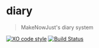 # diary

> MakeNowJust's diary system

[![XO code style][xo-badge]](https://github.com/xojs/xo)
[![Build Status][travis-badge]](https://travis-ci.org/MakeNowJust/diary)

[xo-badge]: https://img.shields.io/badge/code_style-XO-5ed9c7.svg?style=for-the-badge&colorA=249786
[travis-badge]: https://img.shields.io/travis/MakeNowJust/diary/master.svg?style=for-the-badge&logo=travis&colorA=8B6858
